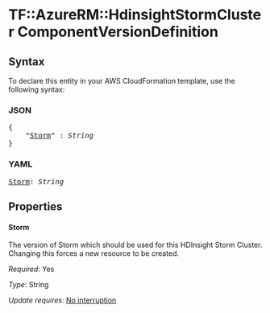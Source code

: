 # TF::AzureRM::HdinsightStormCluster ComponentVersionDefinition

## Syntax

To declare this entity in your AWS CloudFormation template, use the following syntax:

### JSON

<pre>
{
    "<a href="#storm" title="Storm">Storm</a>" : <i>String</i>
}
</pre>

### YAML

<pre>
<a href="#storm" title="Storm">Storm</a>: <i>String</i>
</pre>

## Properties

#### Storm

The version of Storm which should be used for this HDInsight Storm Cluster. Changing this forces a new resource to be created.

_Required_: Yes

_Type_: String

_Update requires_: [No interruption](https://docs.aws.amazon.com/AWSCloudFormation/latest/UserGuide/using-cfn-updating-stacks-update-behaviors.html#update-no-interrupt)

